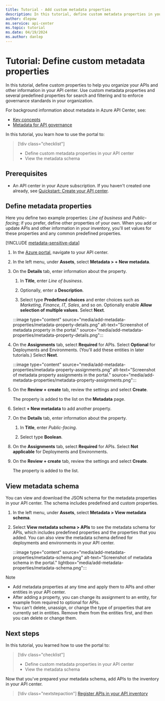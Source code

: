 ```yaml
---
title: Tutorial - Add custom metadata properties
description: In this tutorial, define custom metadata properties in your API center. Use custom and predefined properties to organize and govern your APIs.
author: dlepow
ms.service: api-center
ms.topic: tutorial
ms.date: 04/19/2024
ms.author: danlep 
---
```


# Tutorial: Define custom metadata properties

In this tutorial, define custom properties to help you organize your APIs and other information in your API center. Use custom metadata properties and several predefined properties for search and filtering and to enforce governance standards in your organization. 

For background information about metadata in Azure API Center, see:

* [Key concepts](key-concepts.md#metadata-properties)
* [Metadata for API governance](metadata.md)

In this tutorial, you learn how to use the portal to:
> [!div class="checklist"]
> * Define custom metadata properties in your API center
> * View the metadata schema

## Prerequisites

* An API center in your Azure subscription. If you haven't created one already, see [Quickstart: Create your API center](set-up-api-center.md).

## Define metadata properties

Here you define two example properties: *Line of business* and *Public-facing*; if you prefer, define other properties of your own. When you add or update APIs and other information in your inventory, you'll set values for these properties and any common predefined properties.

[!INCLUDE [metadata-sensitive-data](includes/metadata-sensitive-data.md)]

1. In the [Azure portal](https://portal.azure.com), navigate to your API center.

1. In the left menu, under **Assets**, select **Metadata > + New metadata**. 

1. On the **Details** tab, enter information about the property. 

    1. In **Title**, enter *Line of business*. 
    
    1. Optionally, enter a **Description**.

    1. Select type **Predefined choices** and enter choices such as *Marketing, Finance, IT, Sales*, and so on. Optionally enable **Allow selection of multiple values**. Select **Next**.

    :::image type="content" source="media/add-metadata-properties/metadata-property-details.png" alt-text="Screenshot of metadata property in the portal." source="media/add-metadata-properties/metadata-property-details.png":::

1. On the **Assignments** tab, select **Required** for APIs. Select **Optional** for Deployments and Environments. (You'll add these entities in later tutorials.) Select **Next**.

    :::image type="content" source="media/add-metadata-properties/metadata-property-assignments.png" alt-text="Screenshot of metadata property assignments in the portal." source="media/add-metadata-properties/metadata-property-assignments.png":::

1. On the **Review + create** tab, review the settings and select **Create**. 
 
    The property is added to the list on the **Metadata** page. 

1. Select **+ New metadata** to add another property.

1. On the **Details** tab, enter information about the property. 

    1. In **Title**, enter *Public-facing*. 
    
    1. Select type **Boolean**. 

1. On the **Assignments** tab, select **Required** for APIs. Select **Not applicable** for Deployments and Environments. 

1. On the **Review + create** tab, review the settings and select **Create**. 

    The property is added to the list.

## View metadata schema

You can view and download the JSON schema for the metadata properties in your API center. The schema includes predefined and custom properties.

1. In the left menu, under **Assets**, select **Metadata > View metadata schema**. 

1. Select **View metadata schema > APIs** to see the metadata schema for APIs, which includes predefined properties and the properties that you added. You can also view the metadata schema defined for deployments and environments in your API center.

    :::image type="content" source="media/add-metadata-properties/metadata-schema.png" alt-text="Screenshot of metadata schema in the portal." lightbox="media/add-metadata-properties/metadata-schema.png":::

> [!NOTE]
> * Add metadata properties at any time and apply them to APIs and other entities in your API center. 
> * After adding a property, you can change its assignment to an entity, for example from required to optional for APIs.
> * You can't delete, unassign, or change the type of properties that are currently set in entities. Remove them from the entities first, and then you can delete or change them.

## Next steps

In this tutorial, you learned how to use the portal to:
> [!div class="checklist"]    
> * Define custom metadata properties in your API center
> * View the metadata schema

Now that you've prepared your metadata schema, add APIs to the inventory in your API center. 

> [!div class="nextstepaction"]
> [Register APIs in your API inventory](register-apis.md)

